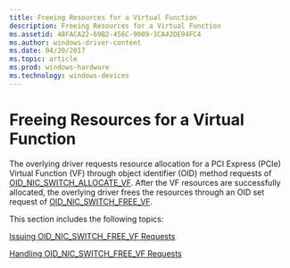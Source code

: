 ```yaml
---
title: Freeing Resources for a Virtual Function
description: Freeing Resources for a Virtual Function
ms.assetid: 48FACA22-69B2-456C-9009-3CA42DE94FC4
ms.author: windows-driver-content
ms.date: 04/20/2017
ms.topic: article
ms.prod: windows-hardware
ms.technology: windows-devices
---
```


# Freeing Resources for a Virtual Function


The overlying driver requests resource allocation for a PCI Express (PCIe) Virtual Function (VF) through object identifier (OID) method requests of [OID\_NIC\_SWITCH\_ALLOCATE\_VF](https://msdn.microsoft.com/library/windows/hardware/hh451814). After the VF resources are successfully allocated, the overlying driver frees the resources through an OID set request of [OID\_NIC\_SWITCH\_FREE\_VF](https://msdn.microsoft.com/library/windows/hardware/hh451822).

This section includes the following topics:

[Issuing OID\_NIC\_SWITCH\_FREE\_VF Requests](issuing-oid-nic-switch-allocate-vf-requests.md)

[Handling OID\_NIC\_SWITCH\_FREE\_VF Requests](handling-oid-nic-switch-allocate-vf-requests.md)

 

 





